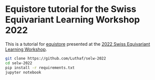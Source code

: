 # Equistore tutorial for the Swiss Equivariant Learning Workshop 2022

This is a tutorial for [equistore](https://github.com/lab-cosmo/equistore)
presented at the [2022 Swiss Equivariant Learning
Workshop](https://sites.google.com/mit.edu/swiss-equivariant-learning).

```bash
git clone https://github.com/Luthaf/selw-2022
cd selw-2022
pip install -r requirements.txt
jupyter notebook
```

